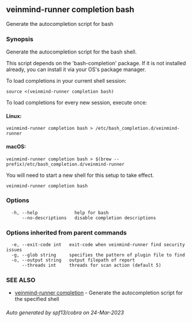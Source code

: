 ## veinmind-runner completion bash

Generate the autocompletion script for bash

### Synopsis

Generate the autocompletion script for the bash shell.

This script depends on the 'bash-completion' package.
If it is not installed already, you can install it via your OS's package manager.

To load completions in your current shell session:

	source <(veinmind-runner completion bash)

To load completions for every new session, execute once:

#### Linux:

	veinmind-runner completion bash > /etc/bash_completion.d/veinmind-runner

#### macOS:

	veinmind-runner completion bash > $(brew --prefix)/etc/bash_completion.d/veinmind-runner

You will need to start a new shell for this setup to take effect.


```
veinmind-runner completion bash
```

### Options

```
  -h, --help              help for bash
      --no-descriptions   disable completion descriptions
```

### Options inherited from parent commands

```
  -e, --exit-code int   exit-code when veinmind-runner find security issues
  -g, --glob string     specifies the pattern of plugin file to find
  -o, --output string   output filepath of report
      --threads int     threads for scan action (default 5)
```

### SEE ALSO

* [veinmind-runner completion](veinmind-runner_completion.md)	 - Generate the autocompletion script for the specified shell

###### Auto generated by spf13/cobra on 24-Mar-2023
